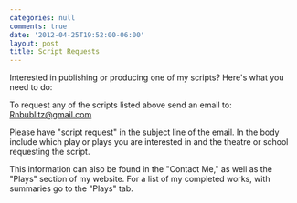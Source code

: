 ```yaml
---
categories: null
comments: true
date: '2012-04-25T19:52:00-06:00'
layout: post
title: Script Requests
---
```


Interested in publishing or producing one of my scripts? Here's what you need to do:

To request any of the scripts listed above send an email to: [Rnbublitz@gmail.com](mailto:rnbublitz@gmail.com)

Please have "script request" in the subject line of the email. In the body include which play or plays you are interested in and the theatre or school requesting the script.

This information can also be found in the "Contact Me," as well as the "Plays" section of my website. For a list of my completed works, with summaries go to the "Plays" tab.